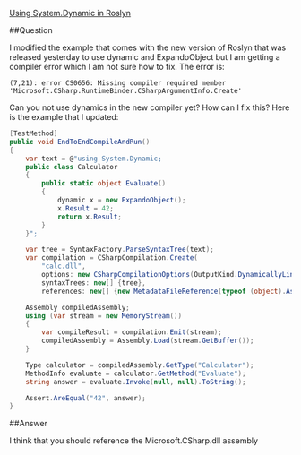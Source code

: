 ﻿[Using System.Dynamic in Roslyn](http://stackoverflow.com/questions/22864790/using-system-dynamic-in-roslyn)

##Question

I modified the example that comes with the new version of Roslyn that was released yesterday to use dynamic and ExpandoObject 
but I am getting a compiler error which I am not sure how to fix. The error is:

```
(7,21): error CS0656: Missing compiler required member 'Microsoft.CSharp.RuntimeBinder.CSharpArgumentInfo.Create'
```

Can you not use dynamics in the new compiler yet? How can I fix this? Here is the example that I updated:

```cs
[TestMethod]
public void EndToEndCompileAndRun()
{
    var text = @"using System.Dynamic;
    public class Calculator
    {
        public static object Evaluate()
        {
            dynamic x = new ExpandoObject();
            x.Result = 42;
            return x.Result;
        } 
    }";

    var tree = SyntaxFactory.ParseSyntaxTree(text);
    var compilation = CSharpCompilation.Create(
        "calc.dll",
        options: new CSharpCompilationOptions(OutputKind.DynamicallyLinkedLibrary),
        syntaxTrees: new[] {tree},
        references: new[] {new MetadataFileReference(typeof (object).Assembly.Location), new MetadataFileReference(typeof (ExpandoObject).Assembly.Location)});

    Assembly compiledAssembly;
    using (var stream = new MemoryStream())
    {
        var compileResult = compilation.Emit(stream);
        compiledAssembly = Assembly.Load(stream.GetBuffer());
    }

    Type calculator = compiledAssembly.GetType("Calculator");
    MethodInfo evaluate = calculator.GetMethod("Evaluate");
    string answer = evaluate.Invoke(null, null).ToString();

    Assert.AreEqual("42", answer);
}
```

##Answer

I think that you should reference the Microsoft.CSharp.dll assembly